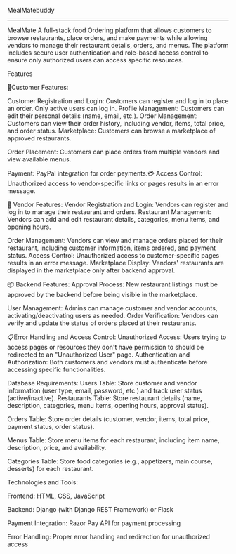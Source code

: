 MealMatebuddy
_________________
MealMate A full-stack food Ordering platform that allows customers to browse restaurants, place orders, and make payments while allowing vendors to manage their restaurant details, orders, and menus. The platform includes secure user authentication and role-based access control to ensure only authorized users can access specific resources.

Features

🛒Customer Features:

Customer Registration and Login: Customers can register and log in to place an order. Only active users can log in. Profile Management: Customers can edit their personal details (name, email, etc.). Order Management: Customers can view their order history, including vendor, items, total price, and order status. Marketplace: Customers can browse a marketplace of approved restaurants.

Order Placement: Customers can place orders from multiple vendors and view available menus.

Payment: PayPal integration for order payments.💳 Access Control: Unauthorized access to vendor-specific links or pages results in an error message.

🏪 Vendor Features: Vendor Registration and Login: Vendors can register and log in to manage their restaurant and orders. Restaurant Management: Vendors can add and edit restaurant details, categories, menu items, and opening hours.

Order Management: Vendors can view and manage orders placed for their restaurant, including customer information, items ordered, and payment status. Access Control: Unauthorized access to customer-specific pages results in an error message. Marketplace Display: Vendors' restaurants are displayed in the marketplace only after backend approval.

📦 Backend Features: Approval Process: New restaurant listings must be approved by the backend before being visible in the marketplace.

User Management: Admins can manage customer and vendor accounts, activating/deactivating users as needed. Order Verification: Vendors can verify and update the status of orders placed at their restaurants.

📋Error Handling and Access Control: Unauthorized Access: Users trying to access pages or resources they don't have permission to should be redirected to an "Unauthorized User" page. Authentication and Authorization: Both customers and vendors must authenticate before accessing specific functionalities.

Database Requirements: Users Table: Store customer and vendor information (user type, email, password, etc.) and track user status (active/inactive). Restaurants Table: Store restaurant details (name, description, categories, menu items, opening hours, approval status).

Orders Table: Store order details (customer, vendor, items, total price, payment status, order status).

Menus Table: Store menu items for each restaurant, including item name, description, price, and availability.

Categories Table: Store food categories (e.g., appetizers, main course, desserts) for each restaurant.

Technologies and Tools:

Frontend: HTML, CSS, JavaScript

Backend: Django (with Django REST Framework) or Flask

Payment Integration: Razor Pay API for payment processing

Error Handling: Proper error handling and redirection for unauthorized access
